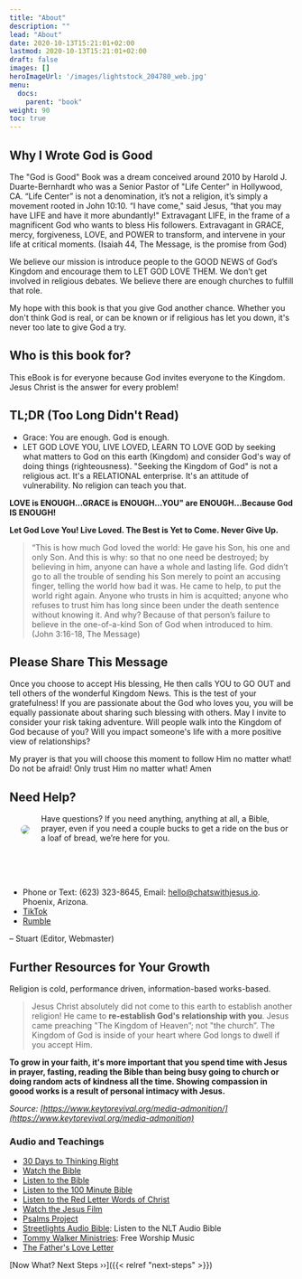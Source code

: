 ```yaml
---
title: "About"
description: ""
lead: "About"
date: 2020-10-13T15:21:01+02:00
lastmod: 2020-10-13T15:21:01+02:00
draft: false
images: []
heroImageUrl: '/images/lightstock_204780_web.jpg'
menu:
  docs:
    parent: "book"
weight: 90
toc: true
---
```


## Why I Wrote God is Good

The "God is Good" Book was a dream conceived around 2010 by Harold J. Duarte-Bernhardt who was a Senior Pastor of "Life Center" in Hollywood, CA.  “Life Center” is not a denomination, it’s not a religion, it’s simply a movement rooted in John 10:10. “I have come," said Jesus, “that you may have LIFE and have it more abundantly!" Extravagant LIFE, in the frame of a magnificent God who wants to bless His followers. Extravagant in GRACE, mercy, forgiveness, LOVE, and POWER to transform, and intervene in your life at critical moments. (Isaiah 44, The Message, is the promise from God)

We believe our mission is introduce people to the GOOD NEWS of God’s Kingdom and encourage them to LET GOD LOVE THEM. We don’t get involved in religious debates. We believe there are enough churches to fulfill that role.

My hope with this book is that you give God another chance. Whether you don't think God is real, or can be known or if religious has let you down, it's never too late to give God a try.

## Who is this book for?

This eBook is for everyone because God invites everyone to the Kingdom. Jesus Christ is the answer for every problem!

## TL;DR (Too Long Didn't Read)

* Grace: You are enough. God is enough.
* LET GOD LOVE YOU, LIVE LOVED, LEARN TO LOVE GOD by seeking what matters to God on this earth (Kingdom) and consider God's way of doing things (righteousness). "Seeking the Kingdom of God" is not a religious act. It's a RELATIONAL enterprise. It's an attitude of vulnerability. No religion can teach you that.

**LOVE is ENOUGH...GRACE is ENOUGH...YOU" are ENOUGH...Because God IS ENOUGH!**

**Let God Love You! Live Loved. The Best is Yet to Come. Never Give Up.**

> “This is how much God loved the world: He gave his Son, his one and only Son. And this is why: so that no one need be destroyed; by believing in him, anyone can have a whole and lasting life. God didn’t go to all the trouble of sending his Son merely to point an accusing finger, telling the world how bad it was. He came to help, to put the world right again. Anyone who trusts in him is acquitted; anyone who refuses to trust him has long since been under the death sentence without knowing it. And why? Because of that person’s failure to believe in the one-of-a-kind Son of God when introduced to him. (John 3:16-18, The Message)

## Please Share This Message

Once you choose to accept His blessing, He then calls YOU to GO OUT and tell others of the wonderful Kingdom News. This is the test of your gratefulness! If you are passionate about the God who loves you, you will be equally passionate about sharing such blessing with others. May I invite to consider your risk taking adventure. Will people walk into the Kingdom of God because of you? Will you impact someone's life with a more positive view of relationships?

My prayer is that you will choose this moment to follow Him no matter what! Do not be afraid! Only trust Him no matter what! Amen

## Need Help?

<img style="border-radius: 9999px;float: left;padding: 20px;" src="https://i0.wp.com/chatswithjesus.io/wp-content/uploads/2022/04/IMG_5121BWsm.jpg?resize=150%2C150&ssl=1"/>

Have questions? If you need anything, anything at all, a Bible, prayer, even if you need a couple bucks to get a ride on the bus or a loaf of bread, we’re here for you.

<br/><br/><br/>

* Phone or Text: (623) 323-8645, Email: [hello@chatswithjesus.io](mailto:hello@chatswithjesus.io). Phoenix, Arizona.
* [TikTok](https://www.tiktok.com/@chatswithjesus) 
* [Rumble](https://rumble.com/user/chatswithjesus)

&ndash; Stuart (Editor, Webmaster)

<div style="clear:both;">

## Further Resources for Your Growth

Religion is cold, performance driven, information-based works-based. 

> Jesus Christ absolutely did not come to this earth to establish another religion! He came to **re-establish God's relationship with you**. Jesus came preaching "The Kingdom of Heaven”; not "the church”. The Kingdom of God is inside of your heart where God longs to dwell if you accept Him.

**To grow in your faith, it's more important that you spend time with Jesus in prayer, fasting, reading the Bible than being busy going to church or doing random acts of kindness all the time. Showing compassion in goood works is a result of personal intimacy with Jesus.**

*Source: [https://www.keytorevival.org/media-admonition/](https://www.keytorevival.org/media-admonition)*

### Audio and Teachings

* [30 Days to Thinking Right](https://www.thefathersfriends.org/need-help-start-here)
* [Watch the Bible](https://bibleproject.com)
* [Listen to the Bible](https://dailyaudiobible.com)
* <a href="https://www-jag-media.s3.us-east-2.amazonaws.com/100_minute_bible.mp3">Listen to the 100 Minute Bible</a>
* <a href="https://www-jag-media.s3.us-east-2.amazonaws.com/red_letters_words_of_jesus_by_gary_sosbee.mp3">Listen to the Red Letter Words of Christ</a>
* [Watch the Jesus Film](https://www.jesusfilm.org/watch.html)
* <a target="_blank" href="https://www.thepsalmsproject.com/" rel="noreferrer noopener">Psalms Project</a>
* <a target="_blank" href="https://www.streetlightsbible.com/" rel="noreferrer noopener">Streetlights Audio Bible</a>: Listen to the NLT Audio Bible
* <a target="_blank" href="https://www.tommywalkerministries.org/" rel="noreferrer noopener">Tommy Walker Ministries</a>: Free Worship Music
* <a href="https://www.fathersloveletter.com/" target="_blank" rel="noreferrer noopener">The Father's Love Letter</a>

[Now What? Next Steps &rsaquo;&rsaquo;]({{< relref "next-steps" >}})